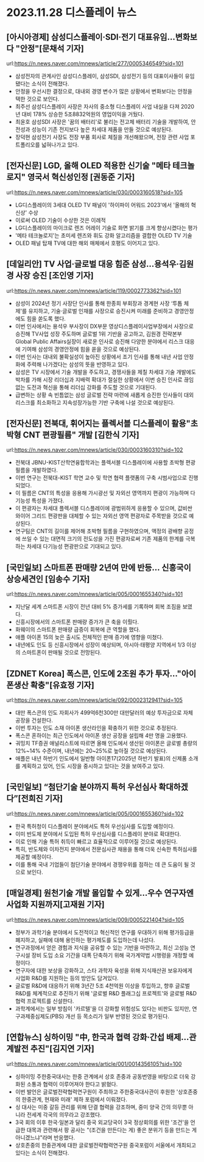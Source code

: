 # 2023.11.28 디스플레이 뉴스

## [아시아경제] 삼성디스플레이·SDI·전기 대표유임…변화보다 "안정"[문채석 기자]
url:https://n.news.naver.com/mnews/article/277/0005346549?sid=101
- 삼성전자의 관계사인 삼성디스플레이, 삼성SDI, 삼성전기 등의 대표이사들이 유임됐다는 소식이 전해졌다.
- 안정을 우선시한 결정으로, 대내외 경영 변수가 많은 상황에서 변화보다는 안정을 택한 것으로 보인다.
- 최주선 삼성디스플레이 사장은 자사의 중소형 디스플레이 사업 내실을 다져 2020년 대비 178% 상승한 5조8832억원의 영업이익을 거뒀다.
- 최윤호 삼성SDI 사장은 '꿈의 배터리'로 불리는 전고체 배터리 기술을 개발하여, 안전성과 성능이 기존 전지보다 높은 차세대 제품을 만들 것으로 예상된다.
- 장덕현 삼성전기 사장도 전장 부품 회사로 체질을 개선해왔으며, 전장 관련 사업 포트폴리오를 넓혀나가고 있다.

## [전자신문] LGD, 올해 OLED 적용한 신기술 "메타 테크놀로지" 영국서 혁신성인정 [권동준 기자]
url:https://n.news.naver.com/mnews/article/030/0003160518?sid=105
- LG디스플레이의 3세대 OLED TV 패널이 '하이파이 어워드 2023'에서 '올해의 혁신상' 수상
- 이로써 OLED 기술이 수상한 것은 이례적
- LG디스플레이의 마이크로 렌즈 어레이 기술로 화면 밝기를 크게 향상시켰다는 평가
- '메타 테크놀로지'는 초미세 렌즈와 휘도 강화 알고리즘을 결합한 OLED TV 기술
- OLED 패널 탑재 TV에 대한 해외 매체에서 호평도 이어지고 있다.

## [데일리안] TV 사업·글로벌 대응 힘준 삼성…용석우·김원경 사장 승진 [조인영 기자]
url:https://n.news.naver.com/mnews/article/119/0002773362?sid=101
- 삼성이 2024년 정기 사장단 인사를 통해 한종희 부회장과 경계현 사장 ‘투톱 체제'를 유지하고, 기술·글로벌 인재를 사장으로 승진시켜 미래를 준비하고 경영안정에도 힘을 쏟도록 했다.
- 이번 인사에서는 용석우 부사장이 DX부문 영상디스플레이사업부장에서 사장으로 승진해 TV사업 성장 주도하며 글로벌 1위 기반을 공고하고, 김원경 전략본부 Global Public Affairs실장이 새로운 인사로 승진해 다양한 분야에서 리스크 대응에 기여해 삼성의 경영안정에 힘을 쏟을 것으로 예상된다.
- 이번 인사는 대내외 불확실성이 높아진 상황에서 조기 인사를 통해 내년 사업 안정화에 주력해 나가겠다는 삼성의 뜻을 반영하고 있다.
- 삼성은 TV 시장에서 기술 개발을 주도하고, 경쟁사들을 제칠 차세대 기술 개발에도 박차를 가해 시장 리더십과 지배력 확대가 절실한 상황에서 이번 승진 인사로 끊임없는 도전과 혁신을 통해 리더십 강화를 주도할 것으로 기대된다.
- 급변하는 상황 속 빈틈없는 삼성 글로벌 전략 마련에 새롭게 승진한 인사들이 대외 리스크를 최소화하고 지속성장가능한 기반 구축에 나설 것으로 예상된다.

## [전자신문] 전북대, 휘어지는 플렉서블 디스플레이 활용"초박형 CNT 편광필름" 개발 [김한식 기자]
url:https://n.news.naver.com/mnews/article/030/0003160310?sid=102
- 전북대 JBNU-KIST산학연융합학과는 플렉서블 디스플레이에 사용할 초박형 편광필름을 개발하였다.
- 이번 연구는 전북대-KIST 학연 교수 및 학연 협력 플랫폼의 구축 시범사업으로 진행되었다.
- 이 필름은 CNT의 특성을 응용해 가시광선 및 자외선 영역까지 편광이 가능하며 다기능성 특성을 가졌다.
- 이 편광자는 차세대 플렉서블 디스플레이에 광범위하게 응용할 수 있으며, 값비싼 와이어 그리드 편광판을 대체할 수 있는 자외선 영역 편광자로 주목받을 것으로 예상된다.
- 연구팀은 CNT의 길이를 제어해 초박형 필름을 구현하였으며, 액정의 광배향 공정에 쓰일 수 있는 대면적 크기의 전도성을 가진 편광자로써 기존 제품의 한계를 극복하는 차세대 다기능성 편광판으로 기대되고 있다.

## [국민일보] 스마트폰 판매량 2년여 만에 반등… 신흥국이 상승세견인 [임송수 기자]
url:https://n.news.naver.com/mnews/article/005/0001655340?sid=101
- 지난달 세계 스마트폰 시장이 전년 대비 5% 증가세를 기록하며 회복 조짐을 보였다.
- 신흥시장에서의 스마트폰 판매량 증가가 큰 축을 이뤘다.
- 화웨이의 스마트폰 판매량 급증이 회복에 큰 역할을 했다.
- 애플 아이폰 15의 늦은 출시도 전체적인 판매 증가에 영향을 미쳤다.
- 내년에도 인도 등 신흥시장에서 성장이 예상되며, 아시아·태평양 지역에서 1/3 이상의 스마트폰이 판매될 것으로 전망된다.

## [ZDNET Korea] 폭스콘, 인도에 2조원 추가 투자…"아이폰생산 확충"[유효정 기자]
url:https://n.news.naver.com/mnews/article/092/0002312941?sid=105
- 대만 폭스콘의 인도 자회사가 499억6천300만 대만달러의 예상 투자금으로 자체 공장을 건설한다.
- 이번 투자는 인도 소재 아이폰 생산라인을 확충하기 위한 것으로 추정된다.
- 폭스콘 혼하이는 최근 인도에서 아이폰 생산 공장을 설립해 4만 명을 고용했다.
- 궈밍치 TF증권 애널리스트에 따르면 올해 인도에서 생산된 아이폰은 글로벌 총량의 12%~14% 수준이며, 내년에는 20~25%로 높아질 것으로 예상된다.
- 애플은 내년 하반기 인도에서 일반형 아이폰17(2025년 하반기 발표)의 신제품 소개를 계획하고 있어, 인도 시장을 중시하고 있다는 것을 보여주고 있다.

## [국민일보] “첨단기술 분야까지 특허 우선심사 확대하겠다”[전희진 기자]
url:https://n.news.naver.com/mnews/article/005/0001655360?sid=102
- 한국 특허청이 디스플레이 분야에서도 특허 우선심사를 도입할 예정이다.
- 이미 반도체 분야에서 도입된 특허 우선심사를 디스플레이 분야로 확대한다.
- 이로 인해 기술 특허 취득이 빠르고 효율적으로 이루어질 것으로 예상된다.
- 특히, 반도체와 이차전지 분야에서 전문심사관 채용을 통해 더욱 신속한 특허심사를 제공할 예정이다.
- 이를 통해 국내 기업들이 첨단기술 분야에서 경쟁우위를 점하는 데 큰 도움이 될 것으로 보인다.

## [매일경제] 원천기술 개발 몰입할 수 있게…우수 연구자엔 사업화 지원까지[고재원 기자]
url:https://n.news.naver.com/mnews/article/009/0005221404?sid=105
- 정부가 과학기술 분야에서 도전적이고 혁신적인 연구를 우대하기 위해 평가등급을 폐지하고, 실패에 대해 용인하는 평가제도를 도입하는데 나섰다.
- 연구과정에서 얻은 경험과 지식을 공유할 수 있는 기반을 마련하고, 최신 고성능 연구시설 장비 도입 소요 기간을 대폭 단축하기 위해 국가계약법 시행령을 개정할 예정이다.
- 연구자에 대한 보상을 강화하고, 스타 과학자 육성을 위해 지식재산권 보유자에게 사업화 R&D를 지원하는 등의 방안도 담겨있다.
- 글로벌 R&D에 대응하기 위해 3년간 5조 4천억원 이상을 투입하고, 향후 글로벌 R&D를 체계적으로 추진하기 위해 '글로벌 R&D 플래그십 프로젝트'와 글로벌 R&D 협력 프로젝트를 신설한다.
- 과학계에서는 일부 방침이 '카르텔'을 더 강화할 위험성도 있다는 비판도 있지만, 연구과제중심제도(PBS) 개선 등 목소리가 일부 반영된 것으로 평가된다.

## [연합뉴스] 싱하이밍 "中, 한국과 협력 강화·간섭 배제…관계발전 추진"[김지연 기자]
url:https://n.news.naver.com/mnews/article/001/0014356105?sid=100
- 싱하이밍 주한중국대사는 한중 관계에서 상호 존중과 공동번영을 바탕으로 더욱 강화된 소통과 협력이 이루어져야 한다고 밝혔다.
- 이번 발언은 글로벌전략협력연구원이 주최하고 주한중국대사관이 후원한 '상호존중의 한중관계, 현재와 미래' 제하 포럼에서 이뤄졌다.
- 싱 대사는 미중 갈등 관리를 위해 단결 협력을 강조하며, 중미 양국 간의 의무뿐 아니라 전세계 각국의 의무라고 강조했다.
- 3국 회의 이후 한국·일본과 달리 중국 외교당국이 3국 정상회의를 위한 '조건'을 언급한 대목과 관련해서 팡 공사는 "(조건을 만든다는 게) 좋은 분위기 등을 만드는 게 아니겠느냐"라며 반응했다.
- 상호존중의 한중관계에 대한 글로벌전략협력연구원 중국포럼이 서울에서 개최되고 있다는 소식이 전해졌다.